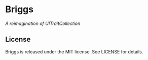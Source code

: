 # Briggs
*A reimagination of UITraitCollection*


## License
Briggs is released under the MIT license. See LICENSE for details.
